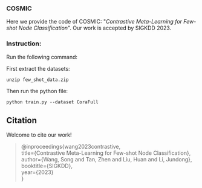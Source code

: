 ### COSMIC
Here we provide the code of COSMIC: "_Contrastive Meta-Learning for Few-shot Node Classification_". Our work is accepted by SIGKDD 2023. 



### Instruction:

Run the following command:

First extract the datasets:

```
unzip few_shot_data.zip
```


Then run the python file:

```
python train.py --dataset CoraFull
```

## Citation
Welcome to cite our work! </br>

> @inproceedings{wang2023contrastive,  
  title={Contrastive Meta-Learning for Few-shot Node Classification},  
  author={Wang, Song and Tan, Zhen and Liu, Huan and Li, Jundong},  
  booktitle={SIGKDD},  
  year={2023}  
}

